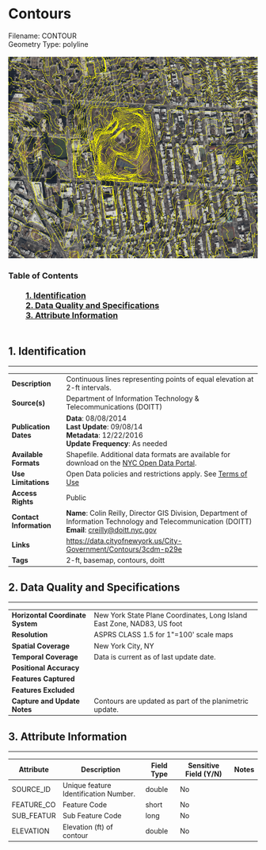 # Contours
Filename: CONTOUR<br>Geometry Type: polyline<br><br>![image](https://github.com/CityOfNewYork/nyc-geo-metadata/blob/master/Images/Contours.PNG)

### Table of Contents<br><br>&nbsp;&nbsp;&nbsp;&nbsp;&nbsp;&nbsp;&nbsp;&nbsp;&nbsp;[**1. Identification**](#1-identification)<br>&nbsp;&nbsp;&nbsp;&nbsp;&nbsp;&nbsp;&nbsp;&nbsp;&nbsp;[**2. Data Quality and Specifications**](#2-data-quality-and-specifications)<br>&nbsp;&nbsp;&nbsp;&nbsp;&nbsp;&nbsp;&nbsp;&nbsp;&nbsp;[**3. Attribute Information**](#3-attribute-information)<br><br>
## 1. Identification
---------------------------------------------
|     |     |
| --- | --- |
**Description** |Continuous lines representing points of equal elevation  at 2-ft intervals.
**Source(s)** |Department of Information Technology & Telecommunications (DOITT)
**Publication Dates** |**Data**: 08/08/2014<br>**Last Update**: 09/08/14<br>**Metadata**: 12/22/2016<br>**Update Frequency**: As needed
**Available Formats** |Shapefile. Additional data formats are available for download on the [NYC Open Data Portal](https://data.cityofnewyork.us/City-Government/Contours/3cdm-p29e).
**Use Limitations** |Open Data policies and restrictions apply. See [Terms of Use](http://www.nyc.gov/html/data/terms.html)
**Access Rights** |Public
**Contact Information** |**Name**: Colin Reilly, Director GIS Division, Department of Information Technology and Telecommunication (DOITT)<br>**Email**: creilly@doitt.nyc.gov
**Links** |https://data.cityofnewyork.us/City-Government/Contours/3cdm-p29e
**Tags** |2-ft, basemap, contours, doitt
## 2. Data Quality and Specifications
---------------------------------------------
|     |     |
| --- | --- |
**Horizontal Coordinate System** |New York State Plane Coordinates, Long Island East Zone, NAD83, US foot
**Resolution** |ASPRS CLASS 1.5 for 1"=100' scale maps
**Spatial Coverage** |New York City, NY
**Temporal Coverage** |Data is current as of last update date.
**Positional Accuracy** |
**Features Captured** |
**Features Excluded** |
**Capture and Update Notes** |Contours are updated as part of the planimetric update. 
## 3. Attribute Information
---------------------------------------------
| Attribute | Description | Field Type | Sensitive Field (Y/N) | Notes| 
|------------ | ------------- | -------- | ----------- | ----------|
| SOURCE_ID | Unique feature Identification Number. | double | No
| FEATURE_CO | Feature Code | short | No
| SUB_FEATUR | Sub Feature Code | long | No
| ELEVATION | Elevation (ft) of contour | double | No
